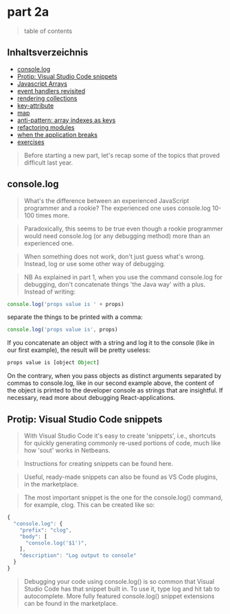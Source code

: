 # part 2a

> table of contents

## Inhaltsverzeichnis

- [console.log](#console-log)
- [Protip: Visual Studio Code snippets](#Protip-Visual-Studio-Code-snippets)
- [Javascript Arrays](#Javascript-Arrays)
- [event handlers revisited](#event-handlers-revisited)
- [rendering collections](#rendering-collections)
- [key-attribute](#key-attribute)
- [map](#map)
- [anti-pattern: array indexes as keys](#anti-pattern:-array-indexes-as-keys)
- [refactoring modules](#refactoring-modules)
- [when the application breaks](#when-the-application-breaks)
- [exercises](#exercises)

> Before starting a new part, let's recap some of the topics that proved difficult last year.

## console.log

> What's the difference between an experienced JavaScript programmer and a rookie? The experienced one uses console.log 10-100 times more.

> Paradoxically, this seems to be true even though a rookie programmer would need console.log (or any debugging method) more than an experienced one.

> When something does not work, don't just guess what's wrong. Instead, log or use some other way of debugging.

> NB As explained in part 1, when you use the command console.log for debugging, don't concatenate things 'the Java way' with a plus. Instead of writing:

```javascript
console.log('props value is ' + props)
```

separate the things to be printed with a comma:

```javascript
console.log('props value is', props)
```

If you concatenate an object with a string and log it to the console (like in our first example), the result will be pretty useless: 

```javascript
props value is [object Object]
```

On the contrary, when you pass objects as distinct arguments separated by commas to console.log, like in our second example above, the content of the object is printed to the developer console as strings that are insightful. If necessary, read more about debugging React-applications.

## Protip: Visual Studio Code snippets

> With Visual Studio Code it's easy to create 'snippets', i.e., shortcuts for quickly generating commonly re-used portions of code, much like how 'sout' works in Netbeans.

> Instructions for creating snippets can be found here.

> Useful, ready-made snippets can also be found as VS Code plugins, in the marketplace.

> The most important snippet is the one for the console.log() command, for example, clog. This can be created like so: 

```javascript
{
  "console.log": {
    "prefix": "clog",
    "body": [
      "console.log('$1')",
    ],
    "description": "Log output to console"
  }
}
```

> Debugging your code using console.log() is so common that Visual Studio Code has that snippet built in. To use it, type log and hit tab to autocomplete. More fully featured console.log() snippet extensions can be found in the marketplace.